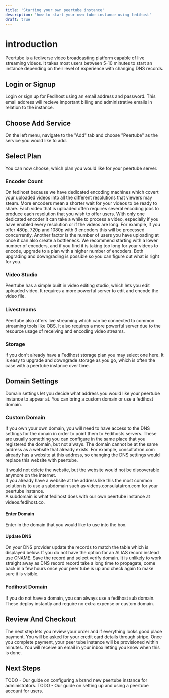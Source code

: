 ```yaml
---
title: 'Starting your own peertube instance'
description: 'how to start your own tube instance using fedihost'
draft: true
---
```


# introduction 
Peertube is a fediverse video broadcasting platform capable of live streaming videos. It takes most users between 5-10 minutes to start an instance depending on their level of experience with changing DNS records.

## Login or Signup
Login or sign up for Fedihost using an email address and password. This email address will recieve important billing and administrative emails in relation to the instance.

## Choose Add Service
On the left menu, navigate to the "Add" tab and choose "Peertube" as the service you would like to add.

## Select Plan
You can now choose, which plan you would like for your peertube server.

### Encoder Count
On fedihost because we have dedicated encoding machines which covert your uploaded videos into all the different resolutions that viewers may steam. More encoders mean a shorter wait for your videos to be ready to share.
Each video that is uploaded often requires several encoding jobs to produce each resolution that you wish to offer users. 
With only one dedicated encoder it can take a while to process a video, especially if you have enabled every resolution or if the videos are long. For example, if you offer 480p, 720p and 1080p with 3 encoders this will be processed concurrently. 
Another factor is the number of users you have uploading at once it can also create a bottleneck.
We recommend starting with a lower number of encoders, and if you find it is taking too long for your videos to encode, upgrade to a plan with a higher number of encoders. Both upgrading and downgrading is possible so you can figure out what is right for you.

### Video Studio
Peertube has a simple built in video editing studio, which lets you edit uploaded video. It requires a more powerful server to edit and encode the video file.

### Livestreams 
Peertube also offers live streaming which can be connected to common streaming tools like OBS. It also requires a more powerful server due to the resource usage of receiving and encoding video streams.

### Storage 
if you don't already have a Fedihost storage plan you may select one here. It is easy to upgrade and downgrade storage as you go, which is often the case with a peertube instance over time.

## Domain Settings
Domain settings let you decide what address you would like your peertube instance to appear at. You can bring a custom domain or use a fedihost domain.

### Custom Domain
If you own your own domain, you will need to have access to the DNS settings for the donain in order to point them to Fedihosts servers. These are usually something you can configure in the same place that you registered the domain, but not always.
The domain cannot be at the same address as a website that already exists. For example, consultatron.com already has a website at this address, so changing the DNS settings would replace this website with peertube. 
<aside>It would not delete the website, but the website would not be discoverable anymore on the internet.</aside>
If you already have a website at the address like this the most common solution is to use a subdomain such as videos.consulatatron.com for your peertube instance. 
<aside>A subdomain is what fedihost does with our own peertube instance at videos.fedihost.co. </aside>

#### Enter Domain
Enter in the domain that you would like to use into the box. 

#### Update DNS
On your DNS provider update the records to match the table which is displayed below. If you do not have the option for an ALIAS record instead use CNAME. 
Save the record and select verify domain. It is unlikely to work straight away as DNS record record take a long time to propagate, come back in a few hours once your peer tube is up and check again to make sure it is visible.

### Fedihost Domain
If you do not have a domain, you can always use a fedihost sub domain. These deploy instantly and require no extra expense or custom domain.

## Review And Checkout
The next step lets you review your order and if everything looks good place payment. You will be asked for your credit card details through stripe. Once you complete payment, your peer tube instance will be provisioned within minutes.
You will receive an email in your inbox letting you know when this is done.

## Next Steps
TODO - Our guide on configuring a brand new peertube instance for administrators.
TODO - Our guide on setting up and using a peertube account for users.
